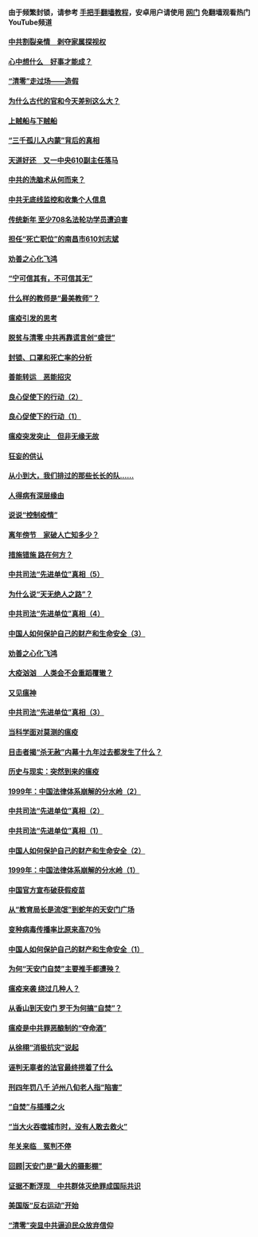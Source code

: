 #### 由于频繁封锁，请参考 [手把手翻墙教程](https://github.com/gfw-breaker/guides/wiki/)，安卓用户请使用 [网门](https://github.com/gfw-breaker/nogfw/blob/master/dl.md?t=03221200) 免翻墙观看热门YouTube频道 

#### [中共割裂亲情　剥夺家属探视权](../pages/19/422364.md?t=03221200) 

#### [心中想什么　好事才能成？](../pages/19/422318.md?t=03221200) 

#### [“清零”走过场——造假](../pages/19/422306.md?t=03221200) 

#### [为什么古代的官和今天差别这么大？](../pages/19/422228.md?t=03221200) 

#### [上贼船与下贼船](../pages/19/422276.md?t=03221200) 

#### [“三千孤儿入内蒙”背后的真相](../pages/19/422229.md?t=03221200) 

#### [天道好还　又一中央610副主任落马](../pages/19/422155.md?t=03221200) 

#### [中共的洗脑术从何而来？](../pages/19/422154.md?t=03221200) 

#### [中共无底线监控和收集个人信息](../pages/19/422039.md?t=03221200) 

#### [传统新年 至少708名法轮功学员遭迫害](../pages/19/421946.md?t=03221200) 

#### [担任“死亡职位”的南昌市610刘志斌](../pages/19/421957.md?t=03221200) 

#### [劝善之心化飞鸿](../pages/19/421164.md?t=03221200) 

#### [“宁可信其有，不可信其无”](../pages/19/421691.md?t=03221200) 

#### [什么样的教师是“最美教师”？](../pages/19/421755.md?t=03221200) 

#### [瘟疫引发的思考](../pages/19/421594.md?t=03221200) 

#### [脱贫与清零 中共再靠谎言创“盛世”](../pages/19/421590.md?t=03221200) 

#### [封锁、口罩和死亡率的分析](../pages/19/421495.md?t=03221200) 

#### [善能转运　恶能招灾](../pages/19/421334.md?t=03221200) 

#### [良心促使下的行动（2）](../pages/19/421361.md?t=03221200) 

#### [良心促使下的行动（1）](../pages/19/421302.md?t=03221200) 

#### [瘟疫突发突止　但非无缘无故](../pages/19/421281.md?t=03221200) 

#### [狂妄的供认](../pages/19/421199.md?t=03221200) 

#### [从小到大，我们排过的那些长长的队……](../pages/19/421243.md?t=03221200) 

#### [人得病有深层缘由](../pages/19/420864.md?t=03221200) 

#### [说说“控制疫情”](../pages/19/420831.md?t=03221200) 

#### [离年傍节　家破人亡知多少？](../pages/19/420563.md?t=03221200) 

#### [措施错施  路在何方？](../pages/19/420076.md?t=03221200) 

#### [中共司法“先进单位”真相（5）](../pages/19/419453.md?t=03221200) 

#### [为什么说“天无绝人之路”？](../pages/19/419618.md?t=03221200) 

#### [中共司法“先进单位”真相（4）](../pages/19/419452.md?t=03221200) 

#### [中国人如何保护自己的财产和生命安全（3）](../pages/19/419405.md?t=03221200) 

#### [劝善之心化飞鸿](../pages/19/418758.md?t=03221200) 

#### [大疫汹汹　人类会不会重蹈覆辙？](../pages/19/419691.md?t=03221200) 

#### [又见瘟神](../pages/19/419225.md?t=03221200) 

#### [中共司法“先进单位”真相（3）](../pages/19/419451.md?t=03221200) 

#### [当科学面对莫测的瘟疫](../pages/19/419625.md?t=03221200) 

#### [目击者揭“杀无赦”内幕十九年过去都发生了什么？](../pages/19/419617.md?t=03221200) 

#### [历史与现实：突然到来的瘟疫](../pages/19/419619.md?t=03221200) 

#### [1999年：中国法律体系崩解的分水岭（2）](../pages/19/419455.md?t=03221200) 

#### [中共司法“先进单位”真相（2）](../pages/19/419450.md?t=03221200) 

#### [中共司法“先进单位”真相（1）](../pages/19/419449.md?t=03221200) 

#### [中国人如何保护自己的财产和生命安全（2）](../pages/19/419404.md?t=03221200) 

#### [1999年：中国法律体系崩解的分水岭（1）](../pages/19/419454.md?t=03221200) 

#### [中国官方宣布破获假疫苗](../pages/19/419504.md?t=03221200) 

#### [从“教育局长是流氓”到蛇年的天安门广场](../pages/19/419470.md?t=03221200) 

#### [变种病毒传播率比原来高70％](../pages/19/419456.md?t=03221200) 

#### [中国人如何保护自己的财产和生命安全（1）](../pages/19/419403.md?t=03221200) 

#### [为何“天安门自焚”主要推手都遭殃？](../pages/19/419348.md?t=03221200) 

#### [瘟疫来袭 绕过几种人？](../pages/19/419349.md?t=03221200) 

#### [从香山到天安门 罗干为何搞“自焚”？](../pages/19/419270.md?t=03221200) 

#### [瘟疫是中共罪恶酿制的“夺命酒”](../pages/19/419223.md?t=03221200) 

#### [从徐栩“消极抗灾”说起](../pages/19/419224.md?t=03221200) 

#### [诬判无辜者的法官最终捞着了什么](../pages/19/419268.md?t=03221200) 

#### [刑四年罚八千 泸州八旬老人指“陷害”](../pages/19/419232.md?t=03221200) 

#### [“自焚”与插播之火](../pages/19/419226.md?t=03221200) 

#### [“当大火吞噬城市时，没有人敢去救火”](../pages/19/419077.md?t=03221200) 

#### [年关来临　冤判不停](../pages/19/419093.md?t=03221200) 

#### [回顾|天安门是“最大的摄影棚”](../pages/19/380866.md?t=03221200) 

#### [证据不断浮现　中共群体灭绝罪成国际共识](../pages/19/419031.md?t=03221200) 

#### [美国版“反右运动”开始](../pages/19/419030.md?t=03221200) 

#### [“清零”突显中共逼迫民众放弃信仰](../pages/19/418995.md?t=03221200) 

